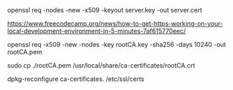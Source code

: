 openssl req -nodes -new -x509 -keyout server.key -out server.cert

https://www.freecodecamp.org/news/how-to-get-https-working-on-your-local-development-environment-in-5-minutes-7af615770eec/



openssl req -x509 -new -nodes -key rootCA.key -sha256 -days 10240 -out rootCA.pem

sudo cp ./rootCA.pem /usr/local/share/ca-certificates/rootCA.crt

dpkg-reconfigure ca-certificates. /etc/ssl/certs
